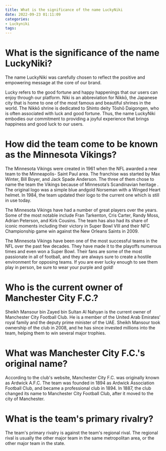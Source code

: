 ```yaml
---
title: What is the significance of the name LuckyNiki
date: 2022-09-23 01:11:09
categories:
- Luckyniki
tags:
---
```



#  What is the significance of the name LuckyNiki?

The name LuckyNiki was carefully chosen to reflect the positive and empowering message at the core of our brand.

Lucky refers to the good fortune and happy happenings that our users can enjoy through our platform. Niki is an abbreviation for Nikkō, the Japanese city that is home to one of the most famous and beautiful shrines in the world. The Nikkō shrine is dedicated to Shinto deity Tōshō Daigongen, who is often associated with luck and good fortune. Thus, the name LuckyNiki embodies our commitment to providing a joyful experience that brings happiness and good luck to our users.

#  How did the team come to be known as the Minnesota Vikings?

The Minnesota Vikings were created in 1961 when the NFL awarded a new team to the Minneapolis- Saint Paul area. The franchise was started by Max Winter, Bill Boyer, and Jack Spade Anderson. The three of them chose to name the team the Vikings because of Minnesota’s Scandinavian heritage . The original logo was a simple blue andgold Norseman with a Winged Heart helmet. In 1984, the team updated their logo to the current one which is still in use today.

The Minnesota Vikings have had a number of great players over the years. Some of the most notable include Fran Tarkenton, Cris Carter, Randy Moss, Adrian Peterson, and Kirk Cousins. The team has also had its share of iconic moments including their victory in Super Bowl VIII and their NFC Championship game win against the New Orleans Saints in 2009.

The Minnesota Vikings have been one of the most successful teams in the NFL over the past few decades. They have made it to the playoffs numerous times and even won a Super Bowl. Their fans are some of the most passionate in all of football, and they are always sure to create a hostile environment for opposing teams. If you are ever lucky enough to see them play in person, be sure to wear your purple and gold!

#  Who is the current owner of Manchester City F.C.?

Sheikh Mansour bin Zayed bin Sultan Al Nahyan is the current owner of Manchester City Football Club. He is a member of the United Arab Emirates' royal family and the deputy prime minister of the UAE. Sheikh Mansour took ownership of the club in 2008, and he has since invested millions into the team, helping them to win several major trophies.

#  What was Manchester City F.C.'s original name?

According to the club's website, Manchester City F.C. was originally known as Ardwick A.F.C. The team was founded in 1894 as Ardwick Association Football Club, and became a professional club in 1894. In 1887, the club changed its name to Manchester City Football Club, after it moved to the city of Manchester.

#  What is the team's primary rivalry?

The team's primary rivalry is against the team's regional rival. The regional rival is usually the other major team in the same metropolitan area, or the other major team in the state.